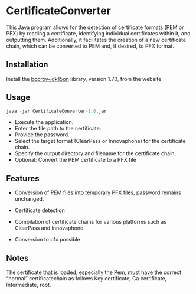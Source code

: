 # CertificateConverter

This Java program allows for the detection of certificate formats (PEM or PFX) by reading a certificate, identifying individual certificates within it, and outputting them. Additionally, it facilitates the creation of a new certificate chain, which can be converted to PEM and, if desired, to PFX format.


## Installation

Install the [bcprov-jdk15on](https://mvnrepository.com/artifact/org.bouncycastle/bcprov-jdk15on)
library, version 1.70, from the website
## Usage

```python
java -jar CertificateConverter-1.0.jar
```
- Execute the application.
- Enter the file path to the certificate.
- Provide the password.
- Select the target format (ClearPass or Innovaphone) for the certificate chain.
- Specify the output directory and filename for the certificate chain.
- Optional: Convert the PEM certificate to a PFX file
## Features
- Conversion of PEM files into temporary PFX files, password remains unchanged.
- Certificate detection

- Compilation of certificate chains for various platforms such as ClearPass and Innovaphone.

- Conversion to pfx possible

## Notes
The certificate that is loaded, especially the Pem, must have the correct “normal” certificatechain as follows Key certificate, Ca certificate, Intermediate, root.